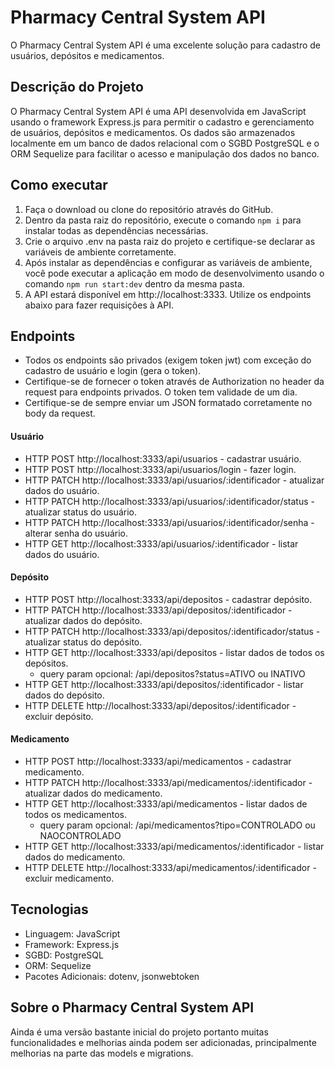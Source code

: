 # Pharmacy Central System API

O Pharmacy Central System API é uma excelente solução para cadastro de usuários, depósitos e medicamentos.

## Descrição do Projeto

O Pharmacy Central System API é uma API desenvolvida em JavaScript usando o framework Express.js para permitir o cadastro e gerenciamento de usuários, depósitos e medicamentos. Os dados são armazenados localmente em um banco de dados relacional com o SGBD PostgreSQL e o ORM Sequelize para facilitar o acesso e manipulação dos dados no banco.

## Como executar

1. Faça o download ou clone do repositório através do GitHub.
2. Dentro da pasta raiz do repositório, execute o comando `npm i` para instalar todas as dependências necessárias.
3. Crie o arquivo .env na pasta raiz do projeto e certifique-se declarar as variáveis de ambiente corretamente.
4. Após instalar as dependências e configurar as variáveis de ambiente, você pode executar a aplicação em modo de desenvolvimento usando o comando `npm run start:dev` dentro da mesma pasta.
5. A API estará disponível em http://localhost:3333. Utilize os endpoints abaixo para fazer requisições à API.

## Endpoints

- Todos os endpoints são privados (exigem token jwt) com exceção do cadastro de usuário e login (gera o token).
- Certifique-se de fornecer o token através de Authorization no header da request para endpoints privados. O token tem validade de um dia.
- Certifique-se de sempre enviar um JSON formatado corretamente no body da request.

#### Usuário

- HTTP POST http://localhost:3333/api/usuarios - cadastrar usuário.
- HTTP POST http://localhost:3333/api/usuarios/login - fazer login.
- HTTP PATCH http://localhost:3333/api/usuarios/:identificador - atualizar dados do usuário.
- HTTP PATCH http://localhost:3333/api/usuarios/:identificador/status - atualizar status do usuário.
- HTTP PATCH http://localhost:3333/api/usuarios/:identificador/senha - alterar senha do usuário.
- HTTP GET http://localhost:3333/api/usuarios/:identificador - listar dados do usuário.

#### Depósito

- HTTP POST http://localhost:3333/api/depositos - cadastrar depósito.
- HTTP PATCH http://localhost:3333/api/depositos/:identificador - atualizar dados do depósito.
- HTTP PATCH http://localhost:3333/api/depositos/:identificador/status - atualizar status do depósito.
- HTTP GET http://localhost:3333/api/depositos - listar dados de todos os depósitos.
  - query param opcional: /api/depositos?status=ATIVO ou INATIVO
- HTTP GET http://localhost:3333/api/depositos/:identificador - listar dados do depósito.
- HTTP DELETE http://localhost:3333/api/depositos/:identificador - excluir depósito.

#### Medicamento

- HTTP POST http://localhost:3333/api/medicamentos - cadastrar medicamento.
- HTTP PATCH http://localhost:3333/api/medicamentos/:identificador - atualizar dados do medicamento.
- HTTP GET http://localhost:3333/api/medicamentos - listar dados de todos os medicamentos.
  - query param opcional: /api/medicamentos?tipo=CONTROLADO ou NAOCONTROLADO
- HTTP GET http://localhost:3333/api/medicamentos/:identificador - listar dados do medicamento.
- HTTP DELETE http://localhost:3333/api/medicamentos/:identificador - excluir medicamento.

## Tecnologias

- Linguagem: JavaScript
- Framework: Express.js
- SGBD: PostgreSQL
- ORM: Sequelize
- Pacotes Adicionais: dotenv, jsonwebtoken

## Sobre o Pharmacy Central System API

Ainda é uma versão bastante inicial do projeto portanto muitas funcionalidades e melhorias ainda podem ser adicionadas, principalmente melhorias na parte das models e migrations.
